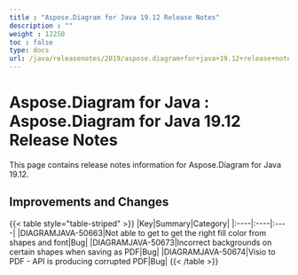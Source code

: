 ```yaml
---
title : "Aspose.Diagram for Java 19.12 Release Notes" 
description : "" 
weight : 12250 
toc : false
type: docs
url: /java/releasenotes/2019/aspose.diagram+for+java+19.12+release+notes/
---
```


# Aspose.Diagram for Java : Aspose.Diagram for Java 19.12 Release Notes


This page contains release notes information for Aspose.Diagram for Java 19.12.

## Improvements and Changes

{{< table style="table-striped" >}}
|Key|Summary|Category|
|:----|:----|:----|
|DIAGRAMJAVA-50663|Not able to get to get the right fill color from shapes and font|Bug|
|DIAGRAMJAVA-50673|Incorrect backgrounds on certain shapes when saving as PDF|Bug|
|DIAGRAMJAVA-50674|Visio to PDF - API is producing corrupted PDF|Bug|
{{< /table >}}

